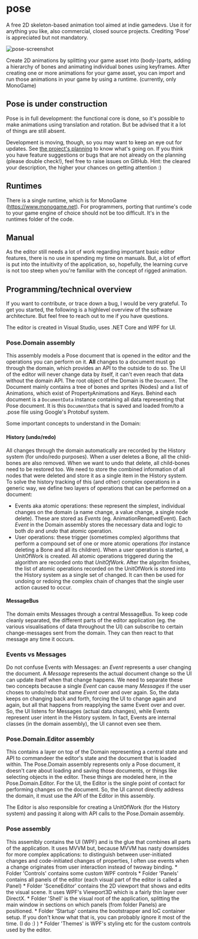 # pose

A free 2D skeleton-based animation tool aimed at indie gamedevs. Use it for anything you like, also commercial, closed source projects. Crediting 'Pose' is appreciated but not mandatory.

![pose-screenshot](https://github.com/thomasvt/pose/blob/main/Manual/Pose-screenshot.png)

Create 2D animations by splitting your game asset into (body-)parts, adding a hierarchy of bones and animating individual bones using keyframes. After creating one or more animations for your game asset, you can import and run those animations in your game by using a runtime. (currently, only MonoGame)

## Pose is under construction

Pose is in full development: the functional core is done, so it's possible to make animations using translation and rotation. But be advised that it a lot of things are still absent.

Development is moving, though, so you may want to keep an eye out for updates. See [the project's planning](https://trello.com/b/yuuP2bdf/pose) to know what's going on. If you think you have feature suggestions or bugs that are not already on the planning (please double check!), feel free to raise issues on GitHub. Hint: the cleared your description, the higher your chances on getting attention :)

## Runtimes

There is a single runtime, which is for MonoGame (https://www.monogame.net). For programmers, porting that runtime's code to your game engine of choice should not be too difficult. It's in the runtimes folder of the code.

## Manual

As the editor still needs a lot of work regarding important basic editor features, there is no use in spending my time on manuals. But, a lot of effort is put into the intuitivity of the application, so, hopefully, the learning curve is not too steep when you're familiar with the concept of rigged animation. 

## Programming/technical overview

If you want to contribute, or trace down a bug, I would be very grateful. To get you started, the following is a highlevel overview of the software architecture. But feel free to reach out to me if you have questions.

The editor is created in Visual Studio, uses .NET Core and WPF for UI.

### Pose.Domain assembly

This assembly models a Pose document that is opened in the editor and the operations you can perform on it. **All** changes to a document must go through the domain, which provides an API to the outside to do so. The UI of the editor will never change data by itself, it can't even reach that data without the domain API. The root object of the Domain is the ```Document```. The Document mainly contains a tree of bones and sprites (Nodes) and a list of Animations, which exist of PropertyAnimations and Keys. Behind each document is a ```DocumentData``` instance containing all data representing that Pose document. It is this ```DocumentData``` that is saved and loaded from/to a .pose file using Google's Protobuf system.

Some important concepts to understand in the Domain:

#### History (undo/redo)

All changes through the domain automatically are recorded by the History system (for undo/redo purposes). When a user deletes a Bone, all the child-bones are also removed. When we want to undo that delete, all child-bones need to be restored too. We need to store the combined information of all nodes that were deleted and store it as a single item in the History system. To solve the history tracking of this (and other) complex operations in a generic way, we define two layers of operations that can be performed on a document: 
* Events aka atomic operations: these represent the simplest, individual changes on the domain (a name change, a value change, a single node delete). These are stored as *Events* (eg. AnimationRenamedEvent). Each *Event* in the Domain assembly stores the necessary data and logic to both *do* and *undo* that atomic operation.
* User operations: these trigger (sometimes complex) algorithms that perform a compound set of one or more atomic operations (for instance deleting a Bone and all its children). When a user operation is started, a UnitOfWork is created. All atomic operations triggered during the algorithm are recorded onto that *UnitOfWork*. After the algoritm finishes, the list of atomic operations recorded on the UnitOfWork is stored into the History system as a single set of changed. It can then be used for undoing or redoing the complex chain of changes that the single user action caused to occur.

#### MessageBus

The domain emits Messages through a central MessageBus. To keep code cleanly separated, the different parts of the editor application (eg. the various visualisations of data throughout the UI) can subscribe to certain change-messages sent from the domain. They can then react to that message any time it occurs.

### Events vs Messages

Do not confuse Events with Messages: an *Event* represents a user changing the document. A *Message* represents the actual document change so the UI can update itself when that change happens. We need to separate these two concepts because a single *Event* can cause many *Messages* if the user choses to undo/redo that same *Event* over and over again. So, the data keeps on changing back and forth, forcing the UI to change again and again, but all that happens from reapplying the same Event over and over. So, the UI listens for Messages (actual data changes), while Events represent user intent in the History system. In fact, Events are internal classes (in the domain assembly), the UI cannot even see them.

### Pose.Domain.Editor assembly

This contains a layer on top of the Domain representing a central state and API to commandeer the editor's state and the document that is loaded within. The Pose.Domain assembly represents only a Pose document, it doesn't care about loading and saving those documents, or things like selecting objects in the editor. These things are modeled here, in the Pose.Domain.Editor. For the UI, the Editor is the single point of contact for performing changes on the document. So, the UI cannot directly address the domain, it must use the API of the Editor in this assembly.

The Editor is also responsible for creating a UnitOfWork (for the History system) and passing it along with API calls to the Pose.Domain assembly.

### Pose assembly

This assemlbly contains the UI (WPF) and is the glue that combines all parts of the application. It uses MVVM but, because MVVM has nasty downsides for more complex applications: to distinguish between user-initiated changes and code-initiated changes of properties, I often use events when a change originates from user interaction instead of twoway binding. 
    * Folder 'Controls' contains some custom WPF controls
    * Folder 'Panels' contains all panels of the editor (each visual part of the editor is called a Panel)
    * Folder 'SceneEditor' contains the 2D viewport that shows and edits the visual scene. It uses WPF's Viewport3D which is a fairly thin layer over DirectX.
    * Folder 'Shell' is the visual root of the application, splitting the main window in sections on which panels (from folder Panels) are positioned.
    * Folder 'Startup' contains the bootstrapper and IoC container setup. If you don't know what that is, you can probably ignore it most of the time. (I do :) )
    * Folder 'Themes' is WPF's styling etc for the custom controls used by the editor.
    

